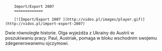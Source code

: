 
        Import/Export 2007 
        =============
        
        [![Import/Export 2007 ](http://vidos.pl/images/player.gif)](http://vidos.pl/import-export-2007)
        
        
 Dwie równoległe historie. Olga wyjeżdża z Ukrainy do Austrii w poszukiwaniu pracy. Paul, Austriak, pomaga w bloku wschodnim swojemu zdegenerowanemu ojczymowi.
    